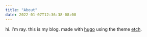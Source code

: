 ```yaml
---
title: "About"
date: 2022-01-07T12:36:38-08:00
---
```


hi. i'm ray. this is my blog. made with [hugo](https://gohugo.io) using the theme [etch](https://github.com/LukasJoswiak/etch). 

